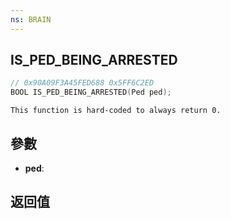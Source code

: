 ```yaml
---
ns: BRAIN
---
```

## IS_PED_BEING_ARRESTED

```c
// 0x90A09F3A45FED688 0x5FF6C2ED
BOOL IS_PED_BEING_ARRESTED(Ped ped);
```

```
This function is hard-coded to always return 0.  
```

## 參數
* **ped**: 

## 返回值
